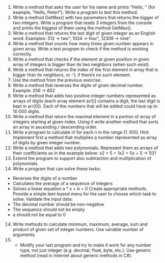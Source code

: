 1.	Write a method that asks the user for his name and prints “Hello, <name>” (for example, “Hello, Peter!”). Write a program to test this method.
2.	Write a method GetMax() with two parameters that returns the bigger of two integers. Write a program that reads 3 integers from the console and prints the biggest of them using the method GetMax().
3.	Write a method that returns the last digit of given integer as an English word. Examples: 512 -> two", 1024 -> four", 12309 -> nine".
4.	Write a method that counts how many times given number appears in given array. Write a test program to check if the method is working correctly.
5.	Write a method that checks if the element at given position in given array of integers is bigger than its two neighbors (when such exist).
6.	Write a method that returns the index of the first element in array that is bigger than its neighbors, or -1, if there’s no such element.
1.	Use the method from the previous exercise.
7.	Write a method that reverses the digits of given decimal number. Example: 256 -> 652
8.	Write a method that adds two positive integer numbers represented as arrays of digits (each array element arr[i] contains a digit; the last digit is kept in arr[0]). Each of the numbers that will be added could have up to 10 000 digits.
9.	Write a method that return the maximal element in a portion of array of integers starting at given index. Using it write another method that sorts an array in ascending / descending order.
10.	Write a program to calculate n! for each n in the range [1..100]. Hint: Implement first a method that multiplies a number represented as array of digits by given integer number. 
11.	Write a method that adds two polynomials. Represent them as arrays of their coefficients as in the example below:
		x2 + 5 = 1x2 + 0x + 5 -> 501
12.	Extend the program to support also subtraction and multiplication of polynomials.
13.	Write a program that can solve these tasks:
- Reverses the digits of a number
- Calculates the average of a sequence of integers
- Solves a linear equation a * x + b = 0
		Create appropriate methods.
		Provide a simple text-based menu for the user to choose which task to solve.
		Validate the input data:
-	The decimal number should be non-negative
-	The sequence should not be empty
-	a should not be equal to 0
14.	Write methods to calculate minimum, maximum, average, sum and product of given set of integer numbers. Use variable number of arguments.
15.	* Modify your last program and try to make it work for any number type, not just integer (e.g. decimal, float, byte, etc.). Use generic method (read in Internet about generic methods in C#).

